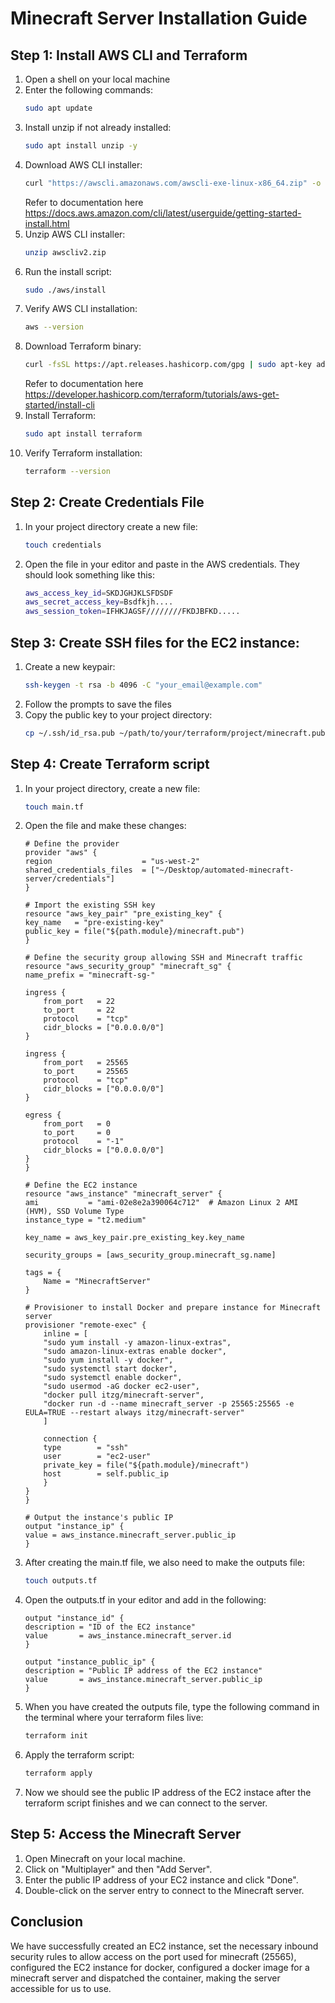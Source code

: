 # Minecraft Server Installation Guide


## Step 1: Install AWS CLI and Terraform
1. Open a shell on your local machine
2. Enter the following commands:
    ```bash
    sudo apt update
    ```
3. Install unzip if not already installed:
    ```bash
    sudo apt install unzip -y
    ```
4. Download AWS CLI installer:
    ```bash
    curl "https://awscli.amazonaws.com/awscli-exe-linux-x86_64.zip" -o "awscliv2.zip"
    ```
    Refer to documentation here <https://docs.aws.amazon.com/cli/latest/userguide/getting-started-install.html>
5. Unzip AWS CLI installer:
    ```bash
    unzip awscliv2.zip
    ```
6. Run the install script:
    ```bash
    sudo ./aws/install
    ```
7. Verify AWS CLI installation:
    ```bash
    aws --version
    ```
8. Download Terraform binary:
    ```bash
    curl -fsSL https://apt.releases.hashicorp.com/gpg | sudo apt-key add - sudo apt-add-repository "deb [arch=amd64] https://apt.releases.hashicorp.com $(lsb_release -cs) main"
    ```
    Refer to documentation here <https://developer.hashicorp.com/terraform/tutorials/aws-get-started/install-cli>
9. Install Terraform:
    ```bash
    sudo apt install terraform
    ```
10. Verify Terraform installation:
    ```bash
    terraform --version
    ```

## Step 2: Create Credentials File
1. In your project directory create a new file:
    ```bash
    touch credentials
    ```
2. Open the file in your editor and paste in the AWS credentials. They should look something like this:
    ```bash
    aws_access_key_id=SKDJGHJKLSFDSDF
    aws_secret_access_key=Bsdfkjh....
    aws_session_token=IFHKJAGSF////////FKDJBFKD.....

## Step 3: Create SSH files for the EC2 instance:
1. Create a new keypair:
    ```bash 
    ssh-keygen -t rsa -b 4096 -C "your_email@example.com"
    ```
2. Follow the prompts to save the files
3. Copy the public key to your project directory:
    ```bash 
    cp ~/.ssh/id_rsa.pub ~/path/to/your/terraform/project/minecraft.pub
    ```

## Step 4: Create Terraform script
1. In your project directory, create a new file:
    ```bash
    touch main.tf
    ```
2. Open the file and make these changes:
    ```hcl
    # Define the provider
    provider "aws" {
    region                    = "us-west-2"
    shared_credentials_files  = ["~/Desktop/automated-minecraft-server/credentials"]
    }

    # Import the existing SSH key
    resource "aws_key_pair" "pre_existing_key" {
    key_name   = "pre-existing-key"
    public_key = file("${path.module}/minecraft.pub")
    }

    # Define the security group allowing SSH and Minecraft traffic
    resource "aws_security_group" "minecraft_sg" {
    name_prefix = "minecraft-sg-"

    ingress {
        from_port   = 22
        to_port     = 22
        protocol    = "tcp"
        cidr_blocks = ["0.0.0.0/0"]
    }

    ingress {
        from_port   = 25565
        to_port     = 25565
        protocol    = "tcp"
        cidr_blocks = ["0.0.0.0/0"]
    }

    egress {
        from_port   = 0
        to_port     = 0
        protocol    = "-1"
        cidr_blocks = ["0.0.0.0/0"]
    }
    }

    # Define the EC2 instance
    resource "aws_instance" "minecraft_server" {
    ami           = "ami-02e8e2a390064c712"  # Amazon Linux 2 AMI (HVM), SSD Volume Type
    instance_type = "t2.medium"

    key_name = aws_key_pair.pre_existing_key.key_name

    security_groups = [aws_security_group.minecraft_sg.name]

    tags = {
        Name = "MinecraftServer"
    }

    # Provisioner to install Docker and prepare instance for Minecraft server
    provisioner "remote-exec" {
        inline = [
        "sudo yum install -y amazon-linux-extras",
        "sudo amazon-linux-extras enable docker",
        "sudo yum install -y docker",
        "sudo systemctl start docker",
        "sudo systemctl enable docker",
        "sudo usermod -aG docker ec2-user",
        "docker pull itzg/minecraft-server",
        "docker run -d --name minecraft_server -p 25565:25565 -e EULA=TRUE --restart always itzg/minecraft-server"
        ]

        connection {
        type        = "ssh"
        user        = "ec2-user"
        private_key = file("${path.module}/minecraft")
        host        = self.public_ip
        }
    }
    }

    # Output the instance's public IP
    output "instance_ip" {
    value = aws_instance.minecraft_server.public_ip
    }
    ```
3. After creating the main.tf file, we also need to make the outputs file:
    ```bash
    touch outputs.tf
    ```
4. Open the outputs.tf in your editor and add in the following:
    ```hcl
    output "instance_id" {
    description = "ID of the EC2 instance"
    value       = aws_instance.minecraft_server.id
    }

    output "instance_public_ip" {
    description = "Public IP address of the EC2 instance"
    value       = aws_instance.minecraft_server.public_ip
    }
    ```

5. When you have created the outputs file, type the following command in the terminal where your terraform files live:
    ```bash
    terraform init
    ```
6. Apply the terraform script:
    ```bash
    terraform apply
    ```
7. Now we should see the public IP address of the EC2 instace after the terraform script finishes and we can connect to the server.


## Step 5: Access the Minecraft Server
1. Open Minecraft on your local machine.
2. Click on "Multiplayer" and then "Add Server".
3. Enter the public IP address of your EC2 instance and click "Done".
4. Double-click on the server entry to connect to the Minecraft server.



## Conclusion
We have successfully created an EC2 instance, set the necessary inbound security rules to allow access on the port used for minecraft (25565), configured the EC2 instance for docker, configured a docker image for a minecraft server and dispatched the container, making the server accessible for us to use.